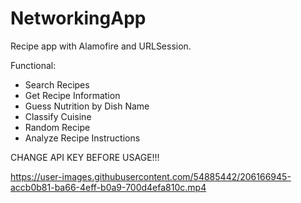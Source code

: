 # NetworkingApp

Recipe app with Alamofire and URLSession.

Functional:
* Search Recipes
* Get Recipe Information
* Guess Nutrition by Dish Name
* Classify Cuisine
* Random Recipe
* Analyze Recipe Instructions


CHANGE API KEY BEFORE USAGE!!!


https://user-images.githubusercontent.com/54885442/206166945-accb0b81-ba66-4eff-b0a9-700d4efa810c.mp4

